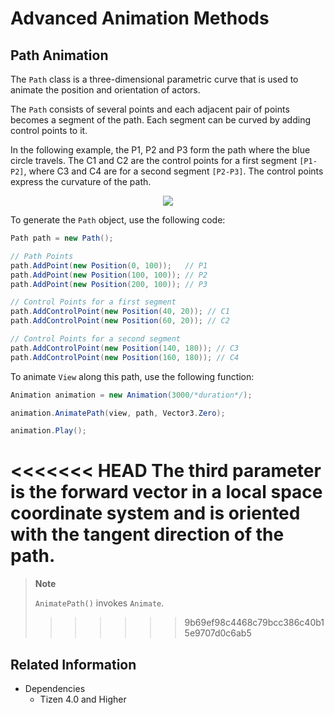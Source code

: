 # Advanced Animation Methods

## Path Animation

The `Path` class is a three-dimensional parametric curve that is used to animate the position and orientation of actors.

The `Path` consists of several points and each adjacent pair of points becomes a segment of the path. Each segment can be curved by adding control points to it.

In the following example, the P1, P2 and P3 form the path where the blue circle travels. The C1 and C2 are the control points for a first segment `[P1-P2]`, where C3 and C4 are for a second segment `[P2-P3]`. The control points express the curvature of the path.

<div style="text-align:center;width:100%;"><img src="./media/path.svg" /></div>

To generate the `Path` object, use the following code:

```csharp
Path path = new Path();

// Path Points
path.AddPoint(new Position(0, 100));   // P1
path.AddPoint(new Position(100, 100)); // P2
path.AddPoint(new Position(200, 100)); // P3

// Control Points for a first segment
path.AddControlPoint(new Position(40, 20)); // C1
path.AddControlPoint(new Position(60, 20)); // C2

// Control Points for a second segment
path.AddControlPoint(new Position(140, 180)); // C3
path.AddControlPoint(new Position(160, 180)); // C4
```

To animate `View` along this path, use the following function:

```csharp
Animation animation = new Animation(3000/*duration*/);

animation.AnimatePath(view, path, Vector3.Zero);

animation.Play();
```

<<<<<<< HEAD
The third parameter is the forward vector in a local space coordinate system and is oriented with the tangent direction of the path.
=======
> **Note**
>
> `AnimatePath()` invokes `Animate`.
>>>>>>> 9b69ef98c4468c79bcc386c40b15e9707d0c6ab5

## Related Information
- Dependencies
  -   Tizen 4.0 and Higher
